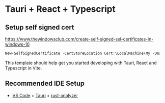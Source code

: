 # Tauri + React + Typescript


## Setup self signed cert 

https://www.thewindowsclub.com/create-self-signed-ssl-certificates-in-windows-10
```powershell
New-SelfSignedCertificate -CertStoreLocation Cert:\LocalMachine\My -DnsName "localhost:5000" -FriendlyName "LoadingZoneHermes" -NotAfter (Get-Date).AddYears(10)
```
This template should help get you started developing with Tauri, React and Typescript in Vite.

## Recommended IDE Setup

- [VS Code](https://code.visualstudio.com/) + [Tauri](https://marketplace.visualstudio.com/items?itemName=tauri-apps.tauri-vscode) + [rust-analyzer](https://marketplace.visualstudio.com/items?itemName=rust-lang.rust-analyzer)
